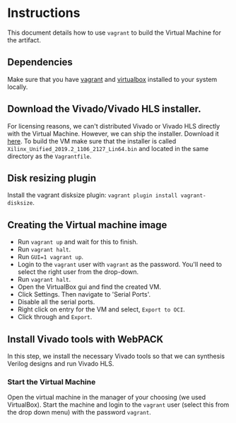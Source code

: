 # Instructions
This document details how to use `vagrant` to build the Virtual Machine for the artifact.

## Dependencies
Make sure that you have [vagrant][] and [virtualbox][] installed to your system locally.

## Download the Vivado/Vivado HLS installer.
For licensing reasons, we can't distributed Vivado or Vivado HLS directly with the Virtual
Machine. However, we can ship the installer. Download it [here][vivado-webpack].
To build the VM make sure that the installer
is called `Xilinx_Unified_2019.2_1106_2127_Lin64.bin` and located in the same directory
as the `Vagrantfile`.

## Disk resizing plugin
Install the vagrant disksize plugin: `vagrant plugin install vagrant-disksize`.

## Creating the Virtual machine image
 - Run `vagrant up` and wait for this to finish.
 - Run `vagrant halt`.
 - Run `GUI=1 vagrant up`.
 - Login to the `vagrant` user with `vagrant` as the password.
 You'll need to select the right user from the drop-down.
 - Run `vagrant halt`.
 - Open the VirtualBox gui and find the created VM.
 - Click Settings. Then navigate to 'Serial Ports'.
 - Disable all the serial ports.
 - Right click on entry for the VM and select, `Export to OCI`.
 - Click through and `Export`.

## Install Vivado tools with WebPACK
In this step, we install the necessary Vivado tools so that we can synthesis Verilog designs and run Vivado HLS.

### Start the Virtual Machine
Open the virtual machine in the manager of your choosing (we used VirtualBox). Start the machine and login to the `vagrant`
user (select this from the drop down menu) with the password `vagrant`.

[vagrant]: https://www.vagrantup.com/
[virtualbox]: https://www.virtualbox.org/
[vivado-webpack]: https://www.xilinx.com/member/forms/download/xef.html?filename=Xilinx_Unified_2019.2_1106_2127_Lin64.bin
